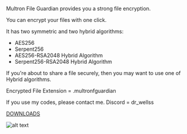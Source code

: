 Multron File Guardian provides you a strong file encryption.

You can encrypt your files with one click.

It has two symmetric and two hybrid algorithms:

- AES256
- Serpent256
- AES256-RSA2048 Hybrid Algorithm
- Serpent256-RSA2048 Hybrid Algorithm



If you're about to share a file securely, then you may want to use one of Hybrid algorithms.


Encrypted File Extension = .multronfguardian

If you use my codes, please contact me. Discord = dr_wellss

[DOWNLOADS](https://github.com/drwellss/MultronFguardian/releases)

![alt text](https://github.com/drwellss/MultronFguardian/blob/main/mfg12.png?raw=true)
